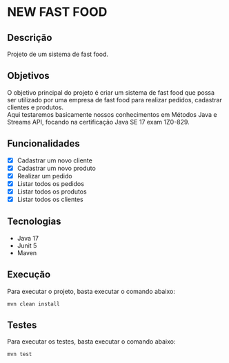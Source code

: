 # NEW FAST FOOD

## Descrição
Projeto de um sistema de fast food.

## Objetivos
O objetivo principal do projeto é criar um sistema de fast food que possa ser utilizado por uma empresa de fast food para realizar pedidos, cadastrar clientes e produtos.
<br>
Aqui testaremos basicamente nossos conhecimentos em Métodos Java e Streams API, focando na certificação Java SE 17 exam 1Z0-829.

## Funcionalidades
- [x] Cadastrar um novo cliente
- [x] Cadastrar um novo produto
- [x] Realizar um pedido
- [x] Listar todos os pedidos
- [x] Listar todos os produtos
- [x] Listar todos os clientes

## Tecnologias
- Java 17
- Junit 5
- Maven

## Execução
Para executar o projeto, basta executar o comando abaixo:
```shell
mvn clean install
```

## Testes
Para executar os testes, basta executar o comando abaixo:
```shell
mvn test
```


